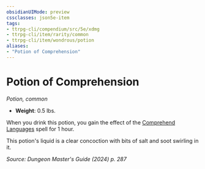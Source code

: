 ```yaml
---
obsidianUIMode: preview
cssclasses: json5e-item
tags:
- ttrpg-cli/compendium/src/5e/xdmg
- ttrpg-cli/item/rarity/common
- ttrpg-cli/item/wondrous/potion
aliases: 
- "Potion of Comprehension"
---
```

# Potion of Comprehension
*Potion, common*  


- **Weight**: 0.5 lbs.

When you drink this potion, you gain the effect of the [Comprehend Languages](3-Mechanics/CLI/spells/comprehend-languages-xphb.md) spell for 1 hour.

This potion's liquid is a clear concoction with bits of salt and soot swirling in it.

*Source: Dungeon Master's Guide (2024) p. 287*